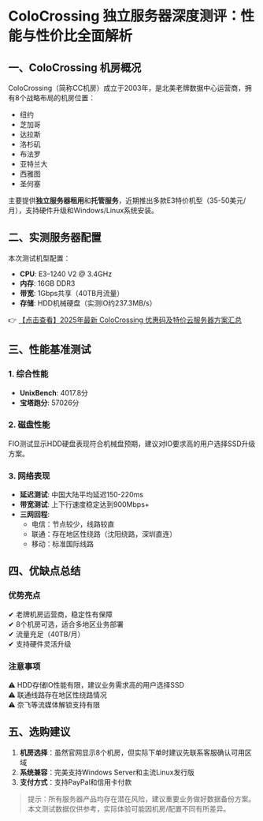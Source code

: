 # ColoCrossing 独立服务器深度测评：性能与性价比全面解析

## 一、ColoCrossing 机房概况

ColoCrossing（简称CC机房）成立于2003年，是北美老牌数据中心运营商，拥有8个战略布局的机房位置：
- 纽约
- 芝加哥  
- 达拉斯
- 洛杉矶
- 布法罗
- 亚特兰大
- 西雅图
- 圣何塞

主要提供**独立服务器租用**和**托管服务**，近期推出多款E3特价机型（35-50美元/月），支持硬件升级和Windows/Linux系统安装。

## 二、实测服务器配置
本次测试机型配置：
- **CPU**: E3-1240 V2 @ 3.4GHz
- **内存**: 16GB DDR3
- **带宽**: 1Gbps共享（40TB月流量）
- **存储**: HDD机械硬盘（实测IO约237.3MB/s）

👉 [【点击查看】2025年最新 ColoCrossing 优惠码及特价云服务器方案汇总](https://bit.ly/ColoCrossing)

## 三、性能基准测试
### 1. 综合性能
- **UnixBench**: 4017.8分
- **宝塔跑分**: 57026分

### 2. 磁盘性能
FIO测试显示HDD硬盘表现符合机械盘预期，建议对IO要求高的用户选择SSD升级方案。

### 3. 网络表现
- **延迟测试**: 中国大陆平均延迟150-220ms
- **带宽测试**: 上下行速度稳定达到900Mbps+
- **三网回程**: 
  - 电信：节点较少，线路较直
  - 联通：存在地区性绕路（沈阳绕路，深圳直连）
  - 移动：标准国际线路

## 四、优缺点总结
### 优势亮点
✔ 老牌机房运营商，稳定性有保障  
✔ 8个机房可选，适合多地区业务部署  
✔ 流量充足（40TB/月）  
✔ 支持硬件灵活升级  

### 注意事项
⚠ HDD存储IO性能有限，建议业务需求高的用户选择SSD  
⚠ 联通线路存在地区性绕路情况  
⚠ 奈飞等流媒体解锁支持有限  

## 五、选购建议
1. **机房选择**：虽然官网显示8个机房，但实际下单时建议先联系客服确认可用区域
2. **系统兼容**：完美支持Windows Server和主流Linux发行版
3. **支付方式**：支持PayPal和信用卡付款

> 提示：所有服务器产品均存在潜在风险，建议重要业务做好数据备份方案。本文测试数据仅供参考，实际体验可能因机房/配置不同有所差异。